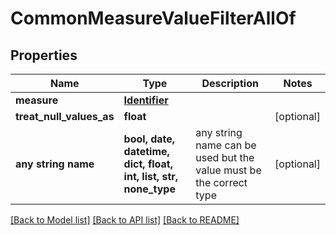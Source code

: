 # CommonMeasureValueFilterAllOf


## Properties
Name | Type | Description | Notes
------------ | ------------- | ------------- | -------------
**measure** | [**Identifier**](Identifier.md) |  | 
**treat_null_values_as** | **float** |  | [optional] 
**any string name** | **bool, date, datetime, dict, float, int, list, str, none_type** | any string name can be used but the value must be the correct type | [optional]

[[Back to Model list]](../README.md#documentation-for-models) [[Back to API list]](../README.md#documentation-for-api-endpoints) [[Back to README]](../README.md)


